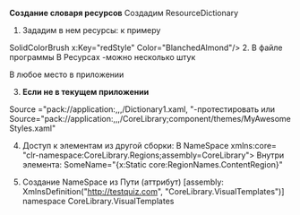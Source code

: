  **Создание словаря ресурсов**
 Создадим ResourceDictionary
1. Зададим в нем ресурсы: 
к примеру 
<ResourceDictionary>
 SolidColorBrush x:Key="redStyle" Color="BlanchedAlmond"/>
</ResourceDictionary>
2. В файле программы 
В Ресурсах
 <Application.Resources>
     <ResourceDictionary>
            <ResourceDictionary.MergedDictionaries>
                <ResourceDictionary Source="Dictionary.xaml"/>-можно несколько штук
            </ResourceDictionary.MergedDictionaries>
        </ResourceDictionary>
 </Application.Resources>
 
 В любое место в приложении
 <ListBox ItemsSource="{StaticResource phones}"/>
 

 3. **Если не в текущем приложении**

 Source ="pack://application:,,,/Dictionary1.xaml, "-протестировать
 или 
 Source="pack://application:,,,/CoreLibrary;component/themes/MyAwesomeStyles.xaml"
 
 4. Доступ к элементам из другой сборки:
В NameSpace
xmlns:core=
"clr-namespace:CoreLibrary.Regions;assembly=CoreLibrary">
Внутри элемента:
SomeName="{x:Static core:RegionNames.ContentRegion}"

5. Создание NameSpace из Пути (аттрибут)
[assembly: XmlnsDefinition("http://testquiz.com", "CoreLibrary.VisualTemplates")]
namespace CoreLibrary.VisualTemplates